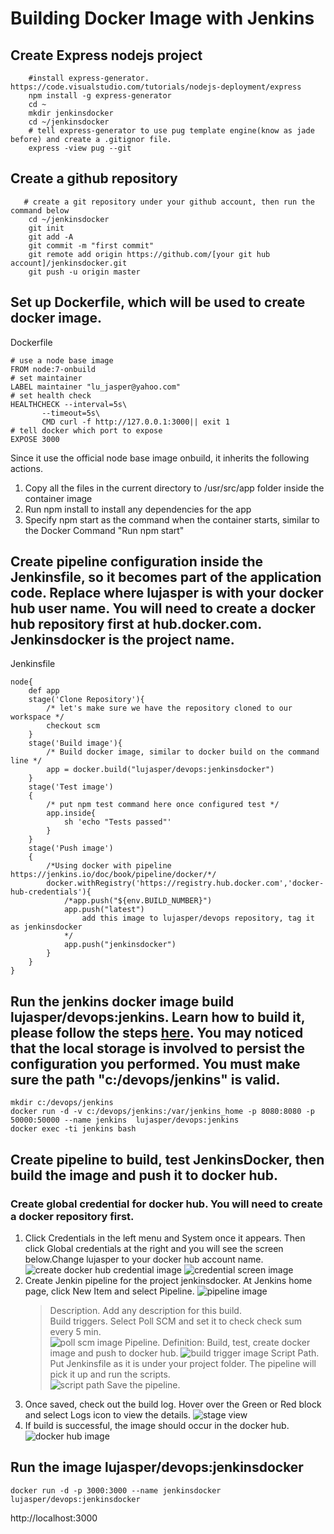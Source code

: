 # Building Docker Image with Jenkins

## Create Express nodejs project
``` 
    #install express-generator. https://code.visualstudio.com/tutorials/nodejs-deployment/express
    npm install -g express-generator
    cd ~
    mkdir jenkinsdocker
    cd ~/jenkinsdocker
    # tell express-generator to use pug template engine(know as jade before) and create a .gitignor file.
    express -view pug --git    
``` 
## Create a github repository
    
``` 
   # create a git repository under your github account, then run the command below
    cd ~/jenkinsdocker
    git init
    git add -A
    git commit -m "first commit"
    git remote add origin https://github.com/[your git hub account]/jenkinsdocker.git
    git push -u origin master
``` 
## Set up Dockerfile, which will be used to create docker image.
Dockerfile
```
# use a node base image
FROM node:7-onbuild
# set maintainer
LABEL maintainer "lu_jasper@yahoo.com"
# set health check
HEALTHCHECK --interval=5s\
       --timeout=5s\
       CMD curl -f http://127.0.0.1:3000|| exit 1
# tell docker which port to expose
EXPOSE 3000 
```
Since it use the official node base image onbuild, it inherits the following actions.
1. Copy all the files in the current directory to /usr/src/app folder inside the container image
2. Run npm install to install any dependencies for the app
3. Specify npm start as the command when the container starts, similar to the Docker Command "Run npm start" 
## Create pipeline configuration inside the Jenkinsfile, so it becomes part of the application code. Replace where lujasper is with your docker hub user name. You will need to create a docker hub repository first at hub.docker.com. Jenkinsdocker is the project name.
Jenkinsfile
```
node{
    def app
    stage('Clone Repository'){
        /* let's make sure we have the repository cloned to our workspace */
        checkout scm
    }
    stage('Build image'){
        /* Build docker image, similar to docker build on the command line */
        app = docker.build("lujasper/devops:jenkinsdocker")
    }
    stage('Test image')
    {
        /* put npm test command here once configured test */
        app.inside{
            sh 'echo "Tests passed"'
        }
    }
    stage('Push image')
    {
        /*Using docker with pipeline https://jenkins.io/doc/book/pipeline/docker/*/
        docker.withRegistry('https://registry.hub.docker.com','docker-hub-credentials'){
            /*app.push("${env.BUILD_NUMBER}")
            app.push("latest")
                add this image to lujasper/devops repository, tag it as jenkinsdocker
            */
            app.push("jenkinsdocker")
        }
    }
}
```
## Run the jenkins docker image build lujasper/devops:jenkins. Learn how to build it, please follow the steps [here](https://github.com/lujinsong/devops/tree/master/Jenkins). You may noticed that the local storage is involved to persist the configuration you performed. You must make sure the path "c:/devops/jenkins" is valid. 

```
mkdir c:/devops/jenkins
docker run -d -v c:/devops/jenkins:/var/jenkins_home -p 8080:8080 -p 50000:50000 --name jenkins  lujasper/devops:jenkins   
docker exec -ti jenkins bash
```
## Create pipeline to build, test JenkinsDocker, then build the image and push it to docker hub.
### Create global credential for docker hub. You will need to create a docker repository first. 
1. Click Credentials in the left menu and System once it appears. Then click Global credentials at the right and you will see the screen below.Change lujasper to your docker hub account name. 
![create docker hub credential image](./images/addcredential.png)
![credential screen image](./images/dockerhubcredential.jpg)
2. Create Jenkin pipeline for the project jenkinsdocker. At Jenkins home page, click New Item and select Pipeline.
![pipeline image](./images/Jenkinsdocker_Item.jpg)
   > Description. Add any description for this build.   
   > Build triggers. Select Poll SCM and set it to check check sum every 5 min.  
     ![poll scm image](./images/CheckSum.jpg)
   > Pipeline. Definition: Build, test, create docker image and push to docker hub.
     ![build trigger image](./images/pipleline.jpg)
   > Script Path. Put Jenkinsfile as it is under your project folder. The pipeline will pick it up and run the scripts.   
     ![script path](./images/scriptpath.jpg)
   > Save the pipeline.
3. Once saved, check out the build log. Hover over the Green or Red block and select Logs icon to view the details.
![stage view](./images/buildlog.jpg)
4. If build is successful, the image should occur in the docker hub.
![docker hub image](./images/dockerhubimages.jpg)
## Run the image lujasper/devops:jenkinsdocker
```
docker run -d -p 3000:3000 --name jenkinsdocker lujasper/devops:jenkinsdocker
```
http://localhost:3000

